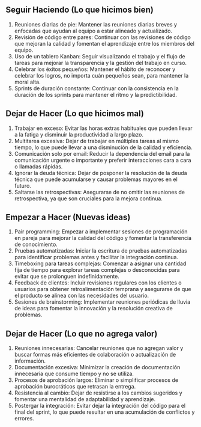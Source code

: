 ## Seguir Haciendo (Lo que hicimos bien)

1. Reuniones diarias de pie: Mantener las reuniones diarias breves y enfocadas que ayudan al equipo a estar alineado y actualizado.
2. Revisión de código entre pares: Continuar con las revisiones de código que mejoran la calidad y fomentan el aprendizaje entre los miembros del equipo.
3. Uso de un tablero Kanban: Seguir visualizando el trabajo y el flujo de tareas para mejorar la transparencia y la gestión del trabajo en curso.
4. Celebrar los éxitos pequeños: Mantener el hábito de reconocer y celebrar los logros, no importa cuán pequeños sean, para mantener la moral alta.
5. Sprints de duración constante: Continuar con la consistencia en la duración de los sprints para mantener el ritmo y la predictibilidad.

## Dejar de Hacer (Lo que hicimos mal)

1. Trabajar en exceso: Evitar las horas extras habituales que pueden llevar a la fatiga y disminuir la productividad a largo plazo.
2. Multitarea excesiva: Dejar de trabajar en múltiples tareas al mismo tiempo, lo que puede llevar a una disminución de la calidad y eficiencia.
3. Comunicación solo por email: Reducir la dependencia del email para la comunicación urgente o importante y preferir interacciones cara a cara o llamadas rápidas.
4. Ignorar la deuda técnica: Dejar de posponer la resolución de la deuda técnica que puede acumularse y causar problemas mayores en el futuro.
5. Saltarse las retrospectivas: Asegurarse de no omitir las reuniones de retrospectiva, ya que son cruciales para la mejora continua.

## Empezar a Hacer (Nuevas ideas)

1. Pair programming: Empezar a implementar sesiones de programación en pareja para mejorar la calidad del código y fomentar la transferencia de conocimiento.
2. Pruebas automatizadas: Iniciar la escritura de pruebas automatizadas para identificar problemas antes y facilitar la integración continua.
3. Timeboxing para tareas complejas: Comenzar a asignar una cantidad fija de tiempo para explorar tareas complejas o desconocidas para evitar que se prolonguen indefinidamente.
4. Feedback de clientes: Incluir revisiones regulares con los clientes o usuarios para obtener retroalimentación temprana y asegurarse de que el producto se alinea con las necesidades del usuario.
5. Sesiones de brainstorming: Implementar reuniones periódicas de lluvia de ideas para fomentar la innovación y la resolución creativa de problemas.


## Dejar de Hacer (Lo que no agrega valor)

1. Reuniones innecesarias: Cancelar reuniones que no agregan valor y buscar formas más eficientes de colaboración o actualización de información.
2. Documentación excesiva: Minimizar la creación de documentación innecesaria que consume tiempo y no se utiliza.
3. Procesos de aprobación largos: Eliminar o simplificar procesos de aprobación burocráticos que retrasan la entrega.
4. Resistencia al cambio: Dejar de resistirse a los cambios sugeridos y fomentar una mentalidad de adaptabilidad y aprendizaje.
5. Postergar la integración: Evitar dejar la integración del código para el final del sprint, lo que puede resultar en una acumulación de conflictos y errores.
